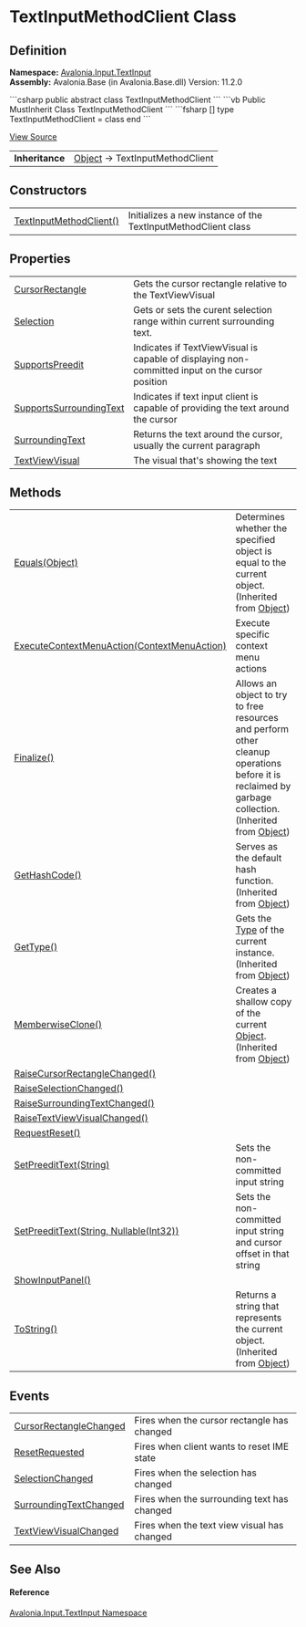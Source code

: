 # TextInputMethodClient Class




## Definition
**Namespace:** <a href="N_Avalonia_Input_TextInput">Avalonia.Input.TextInput</a>  
**Assembly:** Avalonia.Base (in Avalonia.Base.dll) Version: 11.2.0

<Tabs groupId="api-code-preview">
<TabItem value="csharp" label="C#">
```csharp
public abstract class TextInputMethodClient
```
</TabItem>
<TabItem value="vb" label="VB">
```vb
Public MustInherit Class TextInputMethodClient
```
</TabItem>
<TabItem value="fsharp" label="F#">
```fsharp
[<AbstractClassAttribute>]
type TextInputMethodClient = class end
```
</TabItem>
</Tabs>



<a href="https://github.com/AvaloniaUI/Avalonia/tree/master/src/Avalonia.Base/Input/TextInput/TextInputMethodClient.cs" title="View the source code">View Source</a>

<table>
<tr><td><strong>Inheritance</strong></td><td><a href="https://learn.microsoft.com/dotnet/api/system.object" target="_blank" rel="noopener noreferrer">Object</a>  →  TextInputMethodClient</td></tr>
</table>



## Constructors
<table>
<tr>
<td><a href="M_Avalonia_Input_TextInput_TextInputMethodClient__ctor">TextInputMethodClient()</a></td>
<td>Initializes a new instance of the TextInputMethodClient class</td>
</tr>
</table>

## Properties
<table>
<tr>
<td><a href="P_Avalonia_Input_TextInput_TextInputMethodClient_CursorRectangle">CursorRectangle</a></td>
<td>Gets the cursor rectangle relative to the TextViewVisual</td>
</tr>
<tr>
<td><a href="P_Avalonia_Input_TextInput_TextInputMethodClient_Selection">Selection</a></td>
<td>Gets or sets the curent selection range within current surrounding text.</td>
</tr>
<tr>
<td><a href="P_Avalonia_Input_TextInput_TextInputMethodClient_SupportsPreedit">SupportsPreedit</a></td>
<td>Indicates if TextViewVisual is capable of displaying non-committed input on the cursor position</td>
</tr>
<tr>
<td><a href="P_Avalonia_Input_TextInput_TextInputMethodClient_SupportsSurroundingText">SupportsSurroundingText</a></td>
<td>Indicates if text input client is capable of providing the text around the cursor</td>
</tr>
<tr>
<td><a href="P_Avalonia_Input_TextInput_TextInputMethodClient_SurroundingText">SurroundingText</a></td>
<td>Returns the text around the cursor, usually the current paragraph</td>
</tr>
<tr>
<td><a href="P_Avalonia_Input_TextInput_TextInputMethodClient_TextViewVisual">TextViewVisual</a></td>
<td>The visual that's showing the text</td>
</tr>
</table>

## Methods
<table>
<tr>
<td><a href="https://learn.microsoft.com/dotnet/api/system.object.equals#system-object-equals(system-object)" target="_blank" rel="noopener noreferrer">Equals(Object)</a></td>
<td>Determines whether the specified object is equal to the current object.<br />(Inherited from <a href="https://learn.microsoft.com/dotnet/api/system.object" target="_blank" rel="noopener noreferrer">Object</a>)</td>
</tr>
<tr>
<td><a href="M_Avalonia_Input_TextInput_TextInputMethodClient_ExecuteContextMenuAction">ExecuteContextMenuAction(ContextMenuAction)</a></td>
<td>Execute specific context menu actions</td>
</tr>
<tr>
<td><a href="https://learn.microsoft.com/dotnet/api/system.object.finalize" target="_blank" rel="noopener noreferrer">Finalize()</a></td>
<td>Allows an object to try to free resources and perform other cleanup operations before it is reclaimed by garbage collection.<br />(Inherited from <a href="https://learn.microsoft.com/dotnet/api/system.object" target="_blank" rel="noopener noreferrer">Object</a>)</td>
</tr>
<tr>
<td><a href="https://learn.microsoft.com/dotnet/api/system.object.gethashcode" target="_blank" rel="noopener noreferrer">GetHashCode()</a></td>
<td>Serves as the default hash function.<br />(Inherited from <a href="https://learn.microsoft.com/dotnet/api/system.object" target="_blank" rel="noopener noreferrer">Object</a>)</td>
</tr>
<tr>
<td><a href="https://learn.microsoft.com/dotnet/api/system.object.gettype" target="_blank" rel="noopener noreferrer">GetType()</a></td>
<td>Gets the <a href="https://learn.microsoft.com/dotnet/api/system.type" target="_blank" rel="noopener noreferrer">Type</a> of the current instance.<br />(Inherited from <a href="https://learn.microsoft.com/dotnet/api/system.object" target="_blank" rel="noopener noreferrer">Object</a>)</td>
</tr>
<tr>
<td><a href="https://learn.microsoft.com/dotnet/api/system.object.memberwiseclone" target="_blank" rel="noopener noreferrer">MemberwiseClone()</a></td>
<td>Creates a shallow copy of the current <a href="https://learn.microsoft.com/dotnet/api/system.object" target="_blank" rel="noopener noreferrer">Object</a>.<br />(Inherited from <a href="https://learn.microsoft.com/dotnet/api/system.object" target="_blank" rel="noopener noreferrer">Object</a>)</td>
</tr>
<tr>
<td><a href="M_Avalonia_Input_TextInput_TextInputMethodClient_RaiseCursorRectangleChanged">RaiseCursorRectangleChanged()</a></td>
<td> </td>
</tr>
<tr>
<td><a href="M_Avalonia_Input_TextInput_TextInputMethodClient_RaiseSelectionChanged">RaiseSelectionChanged()</a></td>
<td> </td>
</tr>
<tr>
<td><a href="M_Avalonia_Input_TextInput_TextInputMethodClient_RaiseSurroundingTextChanged">RaiseSurroundingTextChanged()</a></td>
<td> </td>
</tr>
<tr>
<td><a href="M_Avalonia_Input_TextInput_TextInputMethodClient_RaiseTextViewVisualChanged">RaiseTextViewVisualChanged()</a></td>
<td> </td>
</tr>
<tr>
<td><a href="M_Avalonia_Input_TextInput_TextInputMethodClient_RequestReset">RequestReset()</a></td>
<td> </td>
</tr>
<tr>
<td><a href="M_Avalonia_Input_TextInput_TextInputMethodClient_SetPreeditText_1">SetPreeditText(String)</a></td>
<td>Sets the non-committed input string</td>
</tr>
<tr>
<td><a href="M_Avalonia_Input_TextInput_TextInputMethodClient_SetPreeditText">SetPreeditText(String, Nullable(Int32))</a></td>
<td>Sets the non-committed input string and cursor offset in that string</td>
</tr>
<tr>
<td><a href="M_Avalonia_Input_TextInput_TextInputMethodClient_ShowInputPanel">ShowInputPanel()</a></td>
<td> </td>
</tr>
<tr>
<td><a href="https://learn.microsoft.com/dotnet/api/system.object.tostring" target="_blank" rel="noopener noreferrer">ToString()</a></td>
<td>Returns a string that represents the current object.<br />(Inherited from <a href="https://learn.microsoft.com/dotnet/api/system.object" target="_blank" rel="noopener noreferrer">Object</a>)</td>
</tr>
</table>

## Events
<table>
<tr>
<td><a href="E_Avalonia_Input_TextInput_TextInputMethodClient_CursorRectangleChanged">CursorRectangleChanged</a></td>
<td>Fires when the cursor rectangle has changed</td>
</tr>
<tr>
<td><a href="E_Avalonia_Input_TextInput_TextInputMethodClient_ResetRequested">ResetRequested</a></td>
<td>Fires when client wants to reset IME state</td>
</tr>
<tr>
<td><a href="E_Avalonia_Input_TextInput_TextInputMethodClient_SelectionChanged">SelectionChanged</a></td>
<td>Fires when the selection has changed</td>
</tr>
<tr>
<td><a href="E_Avalonia_Input_TextInput_TextInputMethodClient_SurroundingTextChanged">SurroundingTextChanged</a></td>
<td>Fires when the surrounding text has changed</td>
</tr>
<tr>
<td><a href="E_Avalonia_Input_TextInput_TextInputMethodClient_TextViewVisualChanged">TextViewVisualChanged</a></td>
<td>Fires when the text view visual has changed</td>
</tr>
</table>

## See Also


#### Reference
<a href="N_Avalonia_Input_TextInput">Avalonia.Input.TextInput Namespace</a>  

